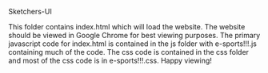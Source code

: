 Sketchers-UI


This folder contains index.html which will load the website. The website should be viewed in Google Chrome for best viewing purposes. The primary javascript code for index.html is contained in the js folder with e-sports!!!.js containing much of the code.
The css code is contained in the css folder and most of the css code is in e-sports!!!.css. Happy viewing!
